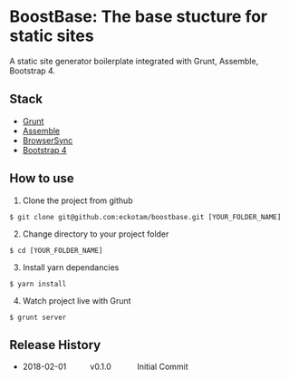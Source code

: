 # BoostBase: The base stucture for static sites

A static site generator boilerplate integrated with Grunt, Assemble, Bootstrap 4.

## Stack
* [Grunt](https://gruntjs.com/)
* [Assemble](http://assemble.io/)
* [BrowserSync](https://browsersync.io/)
* [Bootstrap 4](https://getbootstrap.com/)

## How to use
1. Clone the project from github
```
$ git clone git@github.com:eckotam/boostbase.git [YOUR_FOLDER_NAME]
```
2. Change directory to your project folder
```
$ cd [YOUR_FOLDER_NAME]
```
3. Install yarn dependancies
```
$ yarn install
```	
4. Watch project live with Grunt
```
$ grunt server
```

## Release History
 * 2018-02-01   v0.1.0    	Initial Commit
